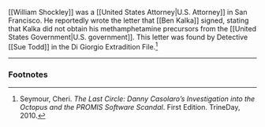 [[William Shockley]] was a [[United States Attorney|U.S. Attorney]] in San Francisco. He reportedly wrote the letter that [[Ben Kalka]] signed, stating that Kalka did not obtain his methamphetamine precursors from the [[United States Government|U.S. government]]. This letter was found by Detective [[Sue Todd]] in the Di Giorgio Extradition File.[^1]

---
### Footnotes

[^1]: Seymour, Cheri. *The Last Circle: Danny Casolaro’s Investigation into the Octopus and the PROMIS Software Scandal*. First Edition. TrineDay, 2010.